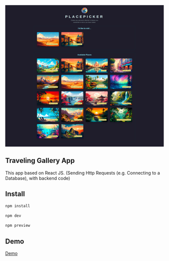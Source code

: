<img src="src/assets/traveling-gallery.jpg" alt="Traveling Gallery" />

## Traveling Gallery App
This app based on React JS. (Sending Http Requests (e.g. Connecting to a Database), with backend code)

## Install

```sh
npm install
```

```sh
npm dev
```

```sh
npm preview
```

## Demo
<a href="https://soltonanna.github.io/traveling-gallery-fetching-data/" target="_blank"> Demo </a>
